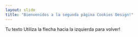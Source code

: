 ```yaml
---
layout: slide
title: "Bienvenidos a la segunda página Cookies Design!"
---
```

Tu texto
Utiliza la flecha hacia la izquierda para volver!
